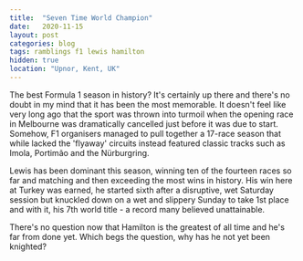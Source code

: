 ```yaml
---
title:  "Seven Time World Champion"
date:   2020-11-15
layout: post
categories: blog
tags: ramblings f1 lewis hamilton
hidden: true
location: "Upnor, Kent, UK"
---
```


The best Formula 1 season in history? It's certainly up there and there's no doubt in my mind that it has been the most memorable. It doesn't feel like very long ago that the sport was thrown into turmoil when the opening race in Melbourne was dramatically cancelled just before it was due to start. Somehow, F1 organisers managed to pull together a 17-race season that while lacked the 'flyaway' circuits instead featured classic tracks such as Imola, Portimão and the Nürburgring.

Lewis has been dominant this season, winning ten of the fourteen races so far and matching and then exceeding the most wins in history. His win here at Turkey was earned, he started sixth after a disruptive, wet Saturday session but knuckled down on a wet and slippery Sunday to take 1st place and with it, his 7th world title - a record many believed unattainable.

There's no question now that Hamilton is the greatest of all time and he's far from done yet. Which begs the question, why has he not yet been knighted?
